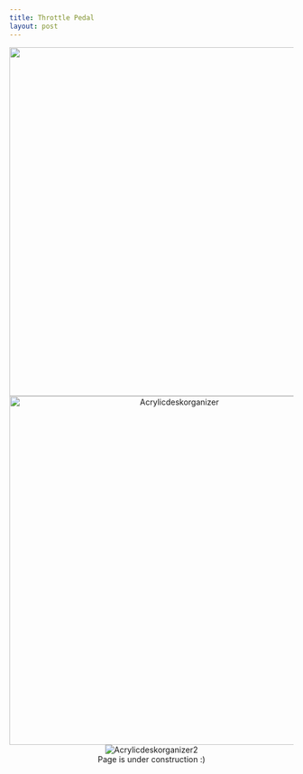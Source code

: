 ```yaml
---
title: Throttle Pedal
layout: post
---
```

<div style="text-align: center;">
<img src="https://www.donaldle.com/assets/images/Deskorganizer.JPG" alt="" width="587" height="618"/> <br>
<img src="https://www.donaldle.com/assets/images/Acrylicdeskorganizer.JPG" alt="Acrylicdeskorganizer" width="587" height="618">
<img src="https://www.donaldle.com/assets/images/Acrylicdeskorganizer2.JPG" alt="Acrylicdeskorganizer2" />
</div>
<center>Page is under construction :)</center>

